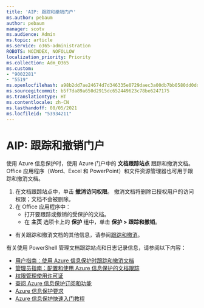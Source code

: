 ```yaml
---
title: 'AIP: 跟踪和撤销门户'
ms.author: pebaum
author: pebaum
manager: scotv
ms.audience: Admin
ms.topic: article
ms.service: o365-administration
ROBOTS: NOINDEX, NOFOLLOW
localization_priority: Priority
ms.collection: Adm_O365
ms.custom:
- "9002281"
- "5519"
ms.openlocfilehash: a98b2dd7ae24674d7d346335e0729daec3a00db7bb0580dd0dd4ba08f58e7aca
ms.sourcegitcommit: b5f7da89a650d2915dc652449623c78be6247175
ms.translationtype: HT
ms.contentlocale: zh-CN
ms.lasthandoff: 08/05/2021
ms.locfileid: "53934211"
---
```

# <a name="aip-track-and-revoke-portal"></a>AIP: 跟踪和撤销门户

使用 Azure 信息保护时，使用 Azure 门户中的 **文档跟踪站点** 跟踪和撤消文档。 Office 应用程序（Word、Excel 和 PowerPoint）和文件资源管理器也可用于跟踪和撤消文档。

1. 在文档跟踪站点中，单击 **撤消访问权限**。 撤消文档将删除已授权用户的访问权限；文档不会被删除。
2. 在 Office 应用程序中：
    - 打开要跟踪或撤销的受保护的文档。
    - 在 **主页** 选项卡上的 **保护** 组中，单击 **保护 > 跟踪和撤销**。

- 有关跟踪和撤消文档的其他信息，请参阅[跟踪和撤消](https://docs.microsoft.com/azure/information-protection/rms-client/client-track-revoke)。

有关使用 PowerShell 管理文档跟踪站点和日志记录信息，请参阅以下内容：
- [用户指南：使用 Azure 信息保护时跟踪和撤消文档](https://docs.microsoft.com/azure/information-protection/rms-client/client-track-revoke)
- [管理员指南：配置和使用 Azure 信息保护的文档跟踪](https://docs.microsoft.com/azure/information-protection/rms-client/client-admin-guide-document-tracking)
- [权限管理使用许可证](https://docs.microsoft.com/azure/information-protection/configure-usage-rights#rights-management-use-license)
- [查阅 Azure 信息保护订阅和功能](https://azure.microsoft.com/pricing/details/information-protection)
- [Azure 信息保护要求](https://docs.microsoft.com/azure/information-protection/get-started/requirements)
- [Azure 信息保护快速入门教程](https://docs.microsoft.com/azure/information-protection/get-started/infoprotect-quick-start-tutorial)
